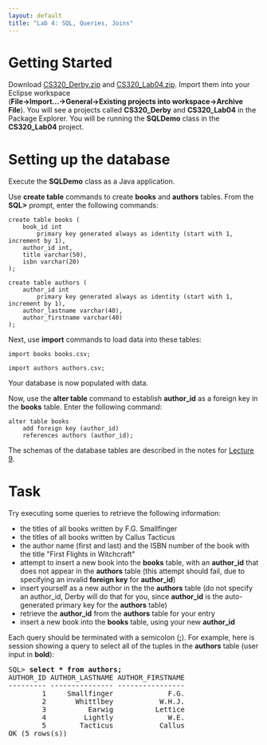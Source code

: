 ```yaml
---
layout: default
title: "Lab 4: SQL, Queries, Joins"
---
```


Getting Started
===============

Download [CS320\_Derby.zip](CS320_Derby.zip) and [CS320\_Lab04.zip](CS320_Lab04.zip). Import them into your Eclipse workspace<br> (**File-\>Import...-\>General-\>Existing projects into workspace-\>Archive File**). You will see a projects called **CS320\_Derby** and **CS320\_Lab04** in the Package Explorer.  You will be running the **SQLDemo** class in the **CS320_Lab04** project.

Setting up the database
=======================

Execute the **SQLDemo** class as a Java application.

Use **create table** commands to create **books** and **authors** tables. From the **SQL\>** prompt, enter the following commands:

    create table books (
        book_id int
            primary key generated always as identity (start with 1, increment by 1),
        author_id int,
        title varchar(50),
        isbn varchar(20)
    );

    create table authors (
        author_id int
            primary key generated always as identity (start with 1, increment by 1),
        author_lastname varchar(40),
        author_firstname varchar(40)
    );

Next, use **import** commands to load data into these tables:

    import books books.csv;

    import authors authors.csv;

Your database is now populated with data.

Now, use the **alter table** command to establish **author_id** as a foreign key in the **books** table.  Enter the following command:

    alter table books
        add foreign key (author_id)
        references authors (author_id);
    
The schemas of the database tables are described in the notes for [Lecture 9](../lectures/lecture09.html).

Task
====

Try executing some queries to retrieve the following information:

-   the titles of all books written by F.G. Smallfinger
-   the titles of all books written by Callus Tacticus
-   the author name (first and last) and the ISBN number of the book with the title "First Flights in Witchcraft"
-   attempt to insert a new book into the **books** table, with an **author_id** that does not appear in the **authors** table (this attempt should fail, due to specifying an invalid **foreign key** for **author_id**)
-   insert yourself as a new author in the the **authors** table (do not specify an author_id, Derby will do that for you, since **author_id** is the auto-generated primary key for the **authors** table)
-   retrieve the **author_id** from the **authors** table for your entry
-   insert a new book into the **books** table, using your new **author_id**

Each query should be terminated with a semicolon (**;**). For example, here is session showing a query to select all of the tuples in the **authors** table (user input in **bold**):

<pre>
SQL> <b>select * from authors;</b>
AUTHOR_ID AUTHOR_LASTNAME AUTHOR_FIRSTNAME
--------- --------------- ----------------
        1     Smallfinger             F.G.
        2       Whittlbey           W.H.J.
        3          Earwig          Lettice
        4         Lightly             W.E.
        5        Tacticus           Callus
OK (5 rows(s))
</pre>
